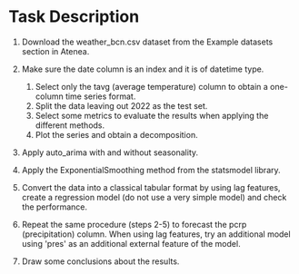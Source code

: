 # Task Description

1. Download the weather_bcn.csv dataset from the Example datasets section in Atenea.

2. Make sure the date column is an index and it is of datetime type.

   1. Select only the tavg (average temperature) column to obtain a one-column time series format.
   2. Split the data leaving out 2022 as the test set.
   3. Select some metrics to evaluate the results when applying the different methods.
   4. Plot the series and obtain a decomposition.

3. Apply auto_arima with and without seasonality.

4. Apply the ExponentialSmoothing method from the statsmodel library.

5. Convert the data into a classical tabular format by using lag features, create a regression model (do not use a very simple model) and check the performance.

6. Repeat the same procedure (steps 2-5) to forecast the pcrp (precipitation) column. When using lag features, try an additional model using 'pres' as an additional external feature of the model.

7. Draw some conclusions about the results.
